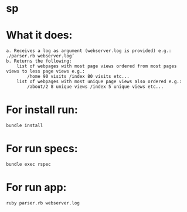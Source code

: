 # sp
# What it does:
    a. Receives a log as argument (webserver.log is provided) e.g.: ./parser.rb webserver.log’
    b. Returns the following:
        list of webpages with most page views ordered from most pages views to less page views e.g.:
            /home 90 visits /index 80 visits etc...
        list of webpages with most unique page views also ordered e.g.:
            /about/2 8 unique views /index 5 unique views etc...
# For install run:
`bundle install`
# For run specs:
`bundle exec rspec`
# For run app:
`ruby parser.rb webserver.log`
